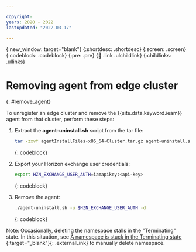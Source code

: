 ```yaml
---

copyright:
years: 2020 - 2022
lastupdated: "2022-03-17"

---
```


{:new_window: target="blank"}
{:shortdesc: .shortdesc}
{:screen: .screen}
{:codeblock: .codeblock}
{:pre: .pre}
{:child: .link .ulchildlink}
{:childlinks: .ullinks}

# Removing agent from edge cluster
{: #remove_agent}

To unregister an edge cluster and remove the {{site.data.keyword.ieam}} agent from that cluster, perform these steps:

1. Extract the **agent-uninstall.sh** script from the tar file:

   ```bash
   tar -zxvf agentInstallFiles-x86_64-Cluster.tar.gz agent-uninstall.sh
   ```
   {: codeblock}

2. Export your Horizon exchange user credentials:

   ```bash
   export HZN_EXCHANGE_USER_AUTH=iamapikey:<api-key>
   ```
   {: codeblock}

3. Remove the agent:

   ```bash
   ./agent-uninstall.sh -u $HZN_EXCHANGE_USER_AUTH -d
   ```
   {: codeblock}

Note: Occasionally, deleting the namespace stalls in the "Terminating" state. In this situation, see [A namespace is stuck in the Terminating state ](https://www.ibm.com/support/knowledgecenter/SSBS6K_3.1.1/troubleshoot/ns_terminating.html){:target="_blank"}{: .externalLink} to manually delete namespace.
